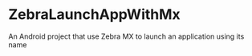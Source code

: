 # ZebraLaunchAppWithMx
An Android project that use Zebra MX to launch an application using its name
